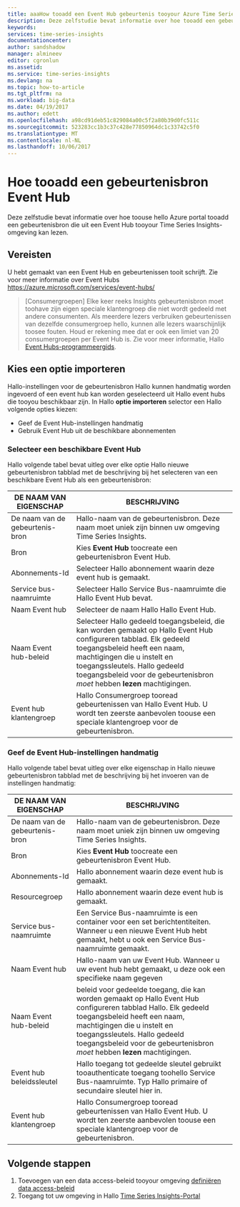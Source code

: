 ```yaml
---
title: aaaHow tooadd een Event Hub gebeurtenis tooyour Azure Time Series Insights bronomgeving | Microsoft Docs
description: Deze zelfstudie bevat informatie over hoe tooadd een gebeurtenis de gegevensbron is verbonden tooan Event Hub tooyour Time Series Insights omgeving
keywords: 
services: time-series-insights
documentationcenter: 
author: sandshadow
manager: almineev
editor: cgronlun
ms.assetid: 
ms.service: time-series-insights
ms.devlang: na
ms.topic: how-to-article
ms.tgt_pltfrm: na
ms.workload: big-data
ms.date: 04/19/2017
ms.author: edett
ms.openlocfilehash: a98cd91deb51c829084a00c5f2a80b39d0fc511c
ms.sourcegitcommit: 523283cc1b3c37c428e77850964dc1c33742c5f0
ms.translationtype: MT
ms.contentlocale: nl-NL
ms.lasthandoff: 10/06/2017
---
```

# <a name="how-tooadd-an-event-hub-event-source"></a>Hoe tooadd een gebeurtenisbron Event Hub

Deze zelfstudie bevat informatie over hoe toouse hello Azure portal tooadd een gebeurtenisbron die uit een Event Hub tooyour Time Series Insights-omgeving kan lezen.

## <a name="prerequisites"></a>Vereisten

U hebt gemaakt van een Event Hub en gebeurtenissen tooit schrijft. Zie voor meer informatie over Event Hubs <https://azure.microsoft.com/services/event-hubs/>

> [Consumergroepen] Elke keer reeks Insights gebeurtenisbron moet toohave zijn eigen speciale klantengroep die niet wordt gedeeld met andere consumenten. Als meerdere lezers verbruiken gebeurtenissen van dezelfde consumergroep hello, kunnen alle lezers waarschijnlijk toosee fouten. Houd er rekening mee dat er ook een limiet van 20 consumergroepen per Event Hub is. Zie voor meer informatie, Hallo [Event Hubs-programmeergids](../event-hubs/event-hubs-programming-guide.md).

## <a name="choose-an-import-option"></a>Kies een optie importeren

Hallo-instellingen voor de gebeurtenisbron Hallo kunnen handmatig worden ingevoerd of een event hub kan worden geselecteerd uit Hallo event hubs die tooyou beschikbaar zijn.
In Hallo **optie importeren** selector een Hallo volgende opties kiezen:

* Geef de Event Hub-instellingen handmatig
* Gebruik Event Hub uit de beschikbare abonnementen

### <a name="select-an-available-event-hub"></a>Selecteer een beschikbare Event Hub

Hallo volgende tabel bevat uitleg over elke optie Hallo nieuwe gebeurtenisbron tabblad met de beschrijving bij het selecteren van een beschikbare Event Hub als een gebeurtenisbron:

| DE NAAM VAN EIGENSCHAP | BESCHRIJVING |
| --- | --- |
| De naam van de gebeurtenis-bron | Hallo-naam van de gebeurtenisbron. Deze naam moet uniek zijn binnen uw omgeving Time Series Insights.
| Bron | Kies **Event Hub** toocreate een gebeurtenisbron Event Hub.
| Abonnements-Id | Selecteer Hallo abonnement waarin deze event hub is gemaakt.
| Service bus-naamruimte | Selecteer Hallo Service Bus-naamruimte die Hallo Event Hub bevat.
| Naam Event hub | Selecteer de naam Hallo Hallo Event Hub.
| Naam Event hub-beleid | Selecteer Hallo gedeeld toegangsbeleid, die kan worden gemaakt op Hallo Event Hub configureren tabblad. Elk gedeeld toegangsbeleid heeft een naam, machtigingen die u instelt en toegangssleutels. Hallo gedeeld toegangsbeleid voor de gebeurtenisbron *moet* hebben **lezen** machtigingen.
| Event hub klantengroep | Hallo Consumergroep tooread gebeurtenissen van Hallo Event Hub. U wordt ten zeerste aanbevolen toouse een speciale klantengroep voor de gebeurtenisbron.

### <a name="provide-event-hub-settings-manually"></a>Geef de Event Hub-instellingen handmatig

Hallo volgende tabel bevat uitleg over elke eigenschap in Hallo nieuwe gebeurtenisbron tabblad met de beschrijving bij het invoeren van de instellingen handmatig:

| DE NAAM VAN EIGENSCHAP | BESCHRIJVING |
| --- | --- |
| De naam van de gebeurtenis-bron | Hallo-naam van de gebeurtenisbron. Deze naam moet uniek zijn binnen uw omgeving Time Series Insights.
| Bron | Kies **Event Hub** toocreate een gebeurtenisbron Event Hub.
| Abonnements-Id | Hallo abonnement waarin deze event hub is gemaakt.
| Resourcegroep | Hallo abonnement waarin deze event hub is gemaakt.
| Service bus-naamruimte | Een Service Bus-naamruimte is een container voor een set berichtentiteiten. Wanneer u een nieuwe Event Hub hebt gemaakt, hebt u ook een Service Bus-naamruimte gemaakt.
| Naam Event hub | Hallo-naam van uw Event Hub. Wanneer u uw event hub hebt gemaakt, u deze ook een specifieke naam gegeven
| Naam Event hub-beleid | beleid voor gedeelde toegang, die kan worden gemaakt op Hallo Event Hub configureren tabblad Hallo. Elk gedeeld toegangsbeleid heeft een naam, machtigingen die u instelt en toegangssleutels. Hallo gedeeld toegangsbeleid voor de gebeurtenisbron *moet* hebben **lezen** machtigingen.
| Event hub beleidssleutel | Hallo toegang tot gedeelde sleutel gebruikt tooauthenticate toegang toohello Service Bus-naamruimte. Typ Hallo primaire of secundaire sleutel hier in.
| Event hub klantengroep | Hallo Consumergroep tooread gebeurtenissen van Hallo Event Hub. U wordt ten zeerste aanbevolen toouse een speciale klantengroep voor de gebeurtenisbron.

## <a name="next-steps"></a>Volgende stappen

1. Toevoegen van een data access-beleid tooyour omgeving [definiëren data access-beleid](time-series-insights-data-access.md)
1. Toegang tot uw omgeving in Hallo [Time Series Insights-Portal](https://insights.timeseries.azure.com)
